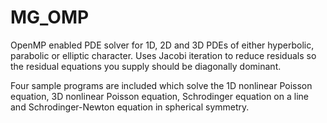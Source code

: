 MG_OMP
======

OpenMP enabled PDE solver for 1D, 2D and 3D PDEs of either hyperbolic, parabolic or elliptic character. Uses Jacobi iteration to reduce residuals so the residual equations you supply should be diagonally dominant. 

Four sample programs are included which solve the 1D nonlinear Poisson equation, 3D nonlinear Poisson equation, Schrodinger equation on a line and Schrodinger-Newton equation in spherical symmetry.
